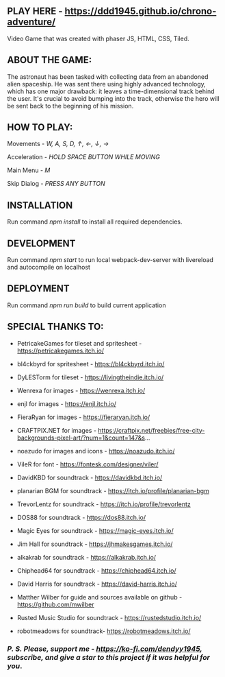 ## PLAY HERE - https://ddd1945.github.io/chrono-adventure/
Video Game that was created with phaser JS, HTML, CSS, Tiled. 

## ABOUT THE GAME:

The astronaut has been tasked with collecting data from an abandoned alien spaceship. He was sent there using highly advanced technology, which has one major drawback: it leaves a time-dimensional track behind the user. It's crucial to avoid bumping into the track, otherwise the hero will be sent back to the beginning of his mission.

## HOW TO PLAY:

Movements - <i>W, A, S, D, ↑, ←, ↓, →</i> 

Acceleration -  <i>HOLD SPACE BUTTON WHILE MOVING</i>

Main Menu - <i>M</i>

Skip Dialog - <i>PRESS ANY BUTTON</i>

## INSTALLATION
Run command <i>npm install</i> to install all required dependencies.

## DEVELOPMENT 
Run command <i>npm start</i> to run local webpack-dev-server with livereload and autocompile on localhost

## DEPLOYMENT
Run command <i>npm run build</i> to build current application

## SPECIAL THANKS TO:

* PetricakeGames for tileset and spritesheet - https://petricakegames.itch.io/

* bl4ckbyrd for spritesheet - https://bl4ckbyrd.itch.io/ 

* DyLESTorm for tileset - https://livingtheindie.itch.io/

* Wenrexa for images - https://wenrexa.itch.io/

* enjl for images - https://enjl.itch.io/

* FieraRyan for images - https://fieraryan.itch.io/

* CRAFTPIX.NET for images - https://craftpix.net/freebies/free-city-backgrounds-pixel-art/?num=1&count=147&s...

* noazudo for images and icons - https://noazudo.itch.io/

* VileR for font - https://fontesk.com/designer/viler/

* DavidKBD  for soundtrack - https://davidkbd.itch.io/

* planarian BGM for soundtrack - https://itch.io/profile/planarian-bgm

* TrevorLentz for soundtrack - https://itch.io/profile/trevorlentz

* DOS88 for soundtrack - https://dos88.itch.io/

* Magic Eyes for soundtrack - https://magic-eyes.itch.io/

* Jim Hall for soundtrack - https://jhmakesgames.itch.io/ 

* alkakrab for soundtrack - https://alkakrab.itch.io/

* Chiphead64 for soundtrack - https://chiphead64.itch.io/

* David Harris for soundtrack - https://david-harris.itch.io/

* Matther Wilber for guide and sources available on github - https://github.com/mwilber

* Rusted Music Studio for soundtrack - https://rustedstudio.itch.io/

* robotmeadows for soundtrack- https://robotmeadows.itch.io/


### <i>P. S. Please, support me - https://ko-fi.com/dendyy1945, subscribe, and give a star to this project if it was helpful for you</i>.
